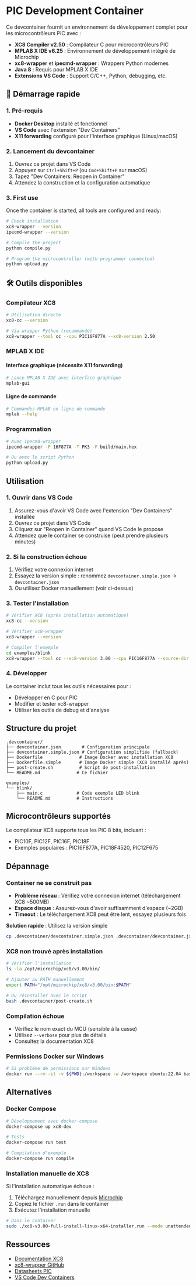 # PIC Development Container

Ce devcontainer fournit un environnement de développement complet pour les microcontrôleurs PIC avec :

- **XC8 Compiler v2.50** : Compilateur C pour microcontrôleurs PIC
- **MPLAB X IDE v6.25** : Environnement de développement intégré de Microchip
- **xc8-wrapper** et **ipecmd-wrapper** : Wrappers Python modernes
- **Java 8** : Requis pour MPLAB X IDE
- **Extensions VS Code** : Support C/C++, Python, debugging, etc.

## 🚀 Démarrage rapide

### 1. Pré-requis

- **Docker Desktop** installé et fonctionnel
- **VS Code** avec l'extension "Dev Containers"
- **X11 forwarding** configuré pour l'interface graphique (Linux/macOS)

### 2. Lancement du devcontainer

1. Ouvrez ce projet dans VS Code
2. Appuyez sur `Ctrl+Shift+P` (ou `Cmd+Shift+P` sur macOS)
3. Tapez "Dev Containers: Reopen in Container"
4. Attendez la construction et la configuration automatique

### 3. First use

Once the container is started, all tools are configured and ready:

```bash
# Check installation
xc8-wrapper --version
ipecmd-wrapper --version

# Compile the project
python compile.py

# Program the microcontroller (with programmer connected)
python upload.py
```

## 🛠️ Outils disponibles

### Compilateur XC8
```bash
# Utilisation directe
xc8-cc --version

# Via wrapper Python (recommandé)
xc8-wrapper --tool cc --cpu PIC16F877A --xc8-version 2.50
```

### MPLAB X IDE

#### Interface graphique (nécessite X11 forwarding)
```bash
# Lance MPLAB X IDE avec interface graphique
mplab-gui
```

#### Ligne de commande
```bash
# Commandes MPLAB en ligne de commande
mplab --help
```

### Programmation
```bash
# Avec ipecmd-wrapper
ipecmd-wrapper -P 16F877A -T PK3 -F build/main.hex

# Ou avec le script Python
python upload.py
```

## Utilisation

### 1. Ouvrir dans VS Code

1. Assurez-vous d'avoir VS Code avec l'extension "Dev Containers" installée
2. Ouvrez ce projet dans VS Code
3. Cliquez sur "Reopen in Container" quand VS Code le propose
4. Attendez que le container se construise (peut prendre plusieurs minutes)

### 2. Si la construction échoue

1. Vérifiez votre connexion internet
2. Essayez la version simple : renommez `devcontainer.simple.json` → `devcontainer.json`
3. Ou utilisez Docker manuellement (voir ci-dessus)

### 3. Tester l'installation

```bash
# Vérifier XC8 (après installation automatique)
xc8-cc --version

# Vérifier xc8-wrapper
xc8-wrapper --version

# Compiler l'exemple
cd examples/blink
xc8-wrapper --tool cc --xc8-version 3.00 --cpu PIC16F877A --source-dir . --main-c-file main.c
```

### 4. Développer

Le container inclut tous les outils nécessaires pour :
- Développer en C pour PIC
- Modifier et tester xc8-wrapper
- Utiliser les outils de debug et d'analyse

## Structure du projet

```
.devcontainer/
├── devcontainer.json        # Configuration principale
├── devcontainer.simple.json # Configuration simplifiée (fallback)
├── Dockerfile              # Image Docker avec installation XC8
├── Dockerfile.simple       # Image Docker simple (XC8 installé après)
├── post-create.sh          # Script de post-installation
└── README.md              # Ce fichier

examples/
└── blink/
    ├── main.c             # Code exemple LED blink
    └── README.md          # Instructions
```

## Microcontrôleurs supportés

Le compilateur XC8 supporte tous les PIC 8 bits, incluant :
- PIC10F, PIC12F, PIC16F, PIC18F
- Exemples populaires : PIC16F877A, PIC18F4520, PIC12F675

## Dépannage

### Container ne se construit pas
- **Problème réseau** : Vérifiez votre connexion internet (téléchargement XC8 ~500MB)
- **Espace disque** : Assurez-vous d'avoir suffisamment d'espace (~2GB)
- **Timeout** : Le téléchargement XC8 peut être lent, essayez plusieurs fois

**Solution rapide** : Utilisez la version simple
```bash
cp .devcontainer/devcontainer.simple.json .devcontainer/devcontainer.json
```

### XC8 non trouvé après installation
```bash
# Vérifier l'installation
ls -la /opt/microchip/xc8/v3.00/bin/

# Ajouter au PATH manuellement
export PATH="/opt/microchip/xc8/v3.00/bin:$PATH"

# Ou réinstaller avec le script
bash .devcontainer/post-create.sh
```

### Compilation échoue
- Vérifiez le nom exact du MCU (sensible à la casse)
- Utilisez `--verbose` pour plus de détails
- Consultez la documentation XC8

### Permissions Docker sur Windows
```bash
# Si problème de permissions sur Windows
docker run --rm -it -v ${PWD}:/workspace -w /workspace ubuntu:22.04 bash
```

## Alternatives

### Docker Compose
```bash
# Développement avec docker-compose
docker-compose up xc8-dev

# Tests
docker-compose run test

# Compilation d'exemple
docker-compose run compile
```

### Installation manuelle de XC8
Si l'installation automatique échoue :

1. Téléchargez manuellement depuis [Microchip](https://www.microchip.com/en-us/tools-resources/develop/mplab-xc-compilers)
2. Copiez le fichier `.run` dans le container
3. Exécutez l'installation manuelle

```bash
# Dans le container
sudo ./xc8-v3.00-full-install-linux-x64-installer.run --mode unattended --prefix /opt/microchip
```

## Ressources

- [Documentation XC8](https://www.microchip.com/en-us/tools-resources/develop/mplab-xc-compilers)
- [xc8-wrapper GitHub](https://github.com/s-celles/xc8-wrapper)
- [Datasheets PIC](https://www.microchip.com/en-us/products/microcontrollers-and-microprocessors/8-bit-mcus)
- [VS Code Dev Containers](https://code.visualstudio.com/docs/remote/containers)
